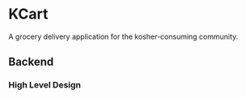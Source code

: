 # KCart
A grocery delivery application for the kosher-consuming community.

## Backend

### High Level Design

